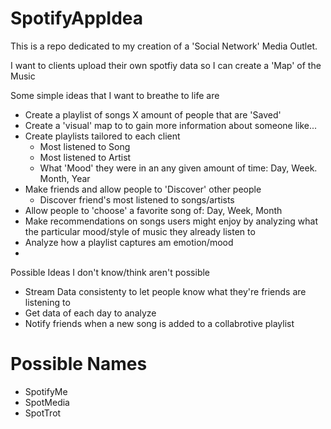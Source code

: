 # SpotifyAppIdea

This is a repo dedicated to my creation of a 'Social Network' Media Outlet.

I want to clients upload their own spotfiy data so I can create a 'Map' of the Music

Some simple ideas that I want to breathe to life are
- Create a playlist of songs X amount of people that are 'Saved'
- Create a 'visual' map to to gain more information about someone like...
- Create playlists tailored to each client
  - Most listened to Song
  - Most listened to Artist
  - What 'Mood' they were in an any given amount of time: Day, Week. Month, Year
- Make friends and allow people to 'Discover' other people
  - Discover friend's most listened to songs/artists
- Allow people to 'choose' a favorite song of: Day, Week, Month
- Make recommendations on songs users might enjoy by analyzing what the particular mood/style of music they already listen to
- Analyze how a playlist captures am emotion/mood
- 

Possible Ideas I don't know/think aren't possible
- Stream Data consistenty to let people know what they're friends are listening to
- Get data of each day to analyze
- Notify friends when a new song is added to a collabrotive playlist



# Possible Names
- SpotifyMe
- SpotMedia
- SpotTrot
